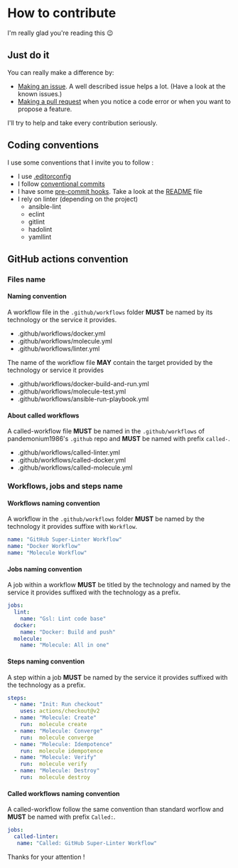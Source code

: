 # How to contribute

I'm really glad you're reading this :wink:

## Just do it

You can really make a difference by:

- [Making an issue](https://docs.github.com/en/github/managing-your-work-on-github/creating-an-issue). A well described issue helps a lot. (Have a look at the known issues.)
- [Making a pull request](https://docs.github.com/en/github/collaborating-with-issues-and-pull-requests/proposing-changes-to-your-work-with-pull-requests) when you notice a code error or when you want to propose a feature.

I'll try to help and take every contribution seriously.

## Coding conventions

I use some conventions that I invite you to follow :

- I use [.editorconfig](https://editorconfig.org)
- I follow [conventional commits](https://conventionalcommits.org/)
- I have some [pre-commit hooks](https://pre-commit.com/). Take a look at the [README](README.md) file
- I rely on linter (depending on the project)
  - ansible-lint
  - eclint
  - gitlint
  - hadolint
  - yamllint

## GitHub actions convention

### Files name

#### Naming convention

A workflow file in the `.github/workflows` folder **MUST** be named by its technology or the service it provides.

- .github/workflows/docker.yml
- .github/workflows/molecule.yml
- .github/workflows/linter.yml

The name of the workflow file **MAY** contain the target provided by the technology or service it provides

- .github/workflows/docker-build-and-run.yml
- .github/workflows/molecule-test.yml
- .github/workflows/ansible-run-playbook.yml

#### About called workflows

A called-workflow file **MUST** be named in the `.github/workflows` of pandemonium1986's `.github` repo and  **MUST** be named with prefix `called-`.

- .github/workflows/called-linter.yml
- .github/workflows/called-docker.yml
- .github/workflows/called-molecule.yml

### Workflows, jobs and steps name

#### Workflows naming convention

A workflow in the `.github/workflows` folder **MUST** be named by the technology it provides suffixe with `Workflow`.

```yml
name: "GitHub Super-Linter Workflow"
name: "Docker Workflow"
name: "Molecule Workflow"  
```

#### Jobs naming convention

A job within a workflow **MUST** be titled by the technology and named by the service it provides suffixed with the technology as a prefix.

```yml
jobs:
  lint:
    name: "Gsl: Lint code base"
  docker:
    name: "Docker: Build and push"
  molecule:
    name: "Molecule: All in one"
```

#### Steps naming convention

A step within a job **MUST** be named by the service it provides suffixed with the technology as a prefix.

```yml
steps:
  - name: "Init: Run checkout"
    uses: actions/checkout@v2
  - name: "Molecule: Create"
    run:  molecule create
  - name: "Molecule: Converge"
    run:  molecule converge
  - name: "Molecule: Idempotence"
    run:  molecule idempotence
  - name: "Molecule: Verify"
    run:  molecule verify
  - name: "Molecule: Destroy"
    run:  molecule destroy
```

#### Called workflows naming convention

A called-workflow follow the same convention than standard worflow and **MUST** be named with prefix `Called:`.

```yml
jobs:
  called-linter:
   name: "Called: GitHub Super-Linter Workflow"
```

Thanks for your attention !

